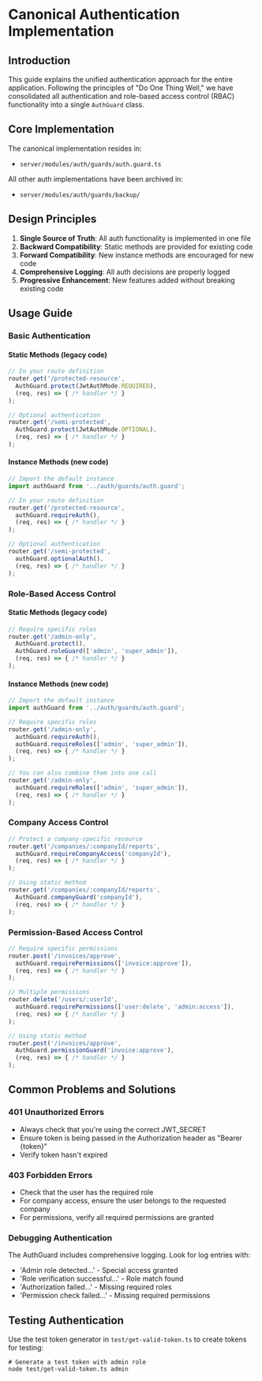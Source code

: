 # Canonical Authentication Implementation

## Introduction
This guide explains the unified authentication approach for the entire application. Following the principles of "Do One Thing Well," we have consolidated all authentication and role-based access control (RBAC) functionality into a single `AuthGuard` class.

## Core Implementation
The canonical implementation resides in:
- `server/modules/auth/guards/auth.guard.ts`

All other auth implementations have been archived in:
- `server/modules/auth/guards/backup/`

## Design Principles
1. **Single Source of Truth**: All auth functionality is implemented in one file
2. **Backward Compatibility**: Static methods are provided for existing code
3. **Forward Compatibility**: New instance methods are encouraged for new code
4. **Comprehensive Logging**: All auth decisions are properly logged
5. **Progressive Enhancement**: New features added without breaking existing code

## Usage Guide

### Basic Authentication

#### Static Methods (legacy code)
```typescript
// In your route definition
router.get('/protected-resource', 
  AuthGuard.protect(JwtAuthMode.REQUIRED), 
  (req, res) => { /* handler */ }
);

// Optional authentication
router.get('/semi-protected', 
  AuthGuard.protect(JwtAuthMode.OPTIONAL), 
  (req, res) => { /* handler */ }
);
```

#### Instance Methods (new code)
```typescript
// Import the default instance
import authGuard from '../auth/guards/auth.guard';

// In your route definition
router.get('/protected-resource', 
  authGuard.requireAuth(), 
  (req, res) => { /* handler */ }
);

// Optional authentication
router.get('/semi-protected', 
  authGuard.optionalAuth(), 
  (req, res) => { /* handler */ }
);
```

### Role-Based Access Control

#### Static Methods (legacy code)
```typescript
// Require specific roles
router.get('/admin-only', 
  AuthGuard.protect(),
  AuthGuard.roleGuard(['admin', 'super_admin']), 
  (req, res) => { /* handler */ }
);
```

#### Instance Methods (new code)
```typescript
// Import the default instance
import authGuard from '../auth/guards/auth.guard';

// Require specific roles
router.get('/admin-only', 
  authGuard.requireAuth(),
  authGuard.requireRoles(['admin', 'super_admin']), 
  (req, res) => { /* handler */ }
);

// You can also combine them into one call
router.get('/admin-only', 
  authGuard.requireRoles(['admin', 'super_admin']), 
  (req, res) => { /* handler */ }
);
```

### Company Access Control
```typescript
// Protect a company-specific resource
router.get('/companies/:companyId/reports', 
  authGuard.requireCompanyAccess('companyId'), 
  (req, res) => { /* handler */ }
);

// Using static method
router.get('/companies/:companyId/reports', 
  AuthGuard.companyGuard('companyId'), 
  (req, res) => { /* handler */ }
);
```

### Permission-Based Access Control
```typescript
// Require specific permissions
router.post('/invoices/approve', 
  authGuard.requirePermissions(['invoice:approve']), 
  (req, res) => { /* handler */ }
);

// Multiple permissions
router.delete('/users/:userId', 
  authGuard.requirePermissions(['user:delete', 'admin:access']), 
  (req, res) => { /* handler */ }
);

// Using static method
router.post('/invoices/approve', 
  AuthGuard.permissionGuard('invoice:approve'), 
  (req, res) => { /* handler */ }
);
```

## Common Problems and Solutions

### 401 Unauthorized Errors
- Always check that you're using the correct JWT_SECRET
- Ensure token is being passed in the Authorization header as "Bearer {token}"
- Verify token hasn't expired

### 403 Forbidden Errors
- Check that the user has the required role
- For company access, ensure the user belongs to the requested company
- For permissions, verify all required permissions are granted

### Debugging Authentication
The AuthGuard includes comprehensive logging. Look for log entries with:
- 'Admin role detected...' - Special access granted
- 'Role verification successful...' - Role match found
- 'Authorization failed...' - Missing required roles 
- 'Permission check failed...' - Missing required permissions

## Testing Authentication
Use the test token generator in `test/get-valid-token.ts` to create tokens for testing:
```
# Generate a test token with admin role
node test/get-valid-token.ts admin
```